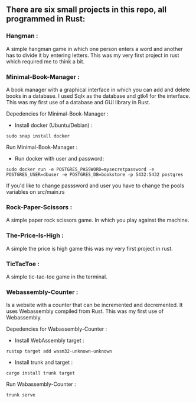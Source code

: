 ## There are six small projects in this repo, all programmed in Rust: 

### Hangman : 
A simple hangman game in which one person enters a word and another has to divide it by entering letters. This was my very first project in rust which required me to think a bit.

### Minimal-Book-Manager : 
A book manager with a graphical interface in which you can add and delete books in a database. I used Sqlx as the database and gtk4 for the interface. This was my first use of a database and GUI library in Rust.

Depedencies for Minimal-Book-Manager :

* Install docker (Ubuntu/Debian) : 
```
sudo snap install docker
```
Run Minimal-Book-Manager : 

* Run docker with user and password:
```
sudo docker run -e POSTGRES_PASSWORD=mysecretpassword -e POSTGRES_USER=dbuser -e POSTGRES_DB=bookstore -p 5432:5432 postgres
```
If you'd like to change passsword and user you have to change the pools variables on src/main.rs


### Rock-Paper-Scissors : 
A simple paper rock scissors game. In which you play against the machine.

### The-Price-Is-High : 
A simple the price is high game this was my very first project in rust.

### TicTacToe : 
A simple tic-tac-toe game in the terminal. 

### Webassembly-Counter : 
Is a website with a counter that can be incremented and decremented. It uses Webassembly compiled from Rust. This was my first use of Webassembly.

Depedencies for Wabassembly-Counter :

* Install WebAssembly target : 
```
rustup target add wasm32-unknown-unknown
```
* Install trunk and target :
```
cargo install trunk target
```
Run Wabassembly-Counter :

```
trunk serve
```

